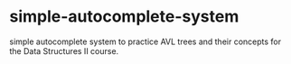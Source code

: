 # simple-autocomplete-system
simple autocomplete system to practice AVL trees and their concepts for the Data Structures II course.
